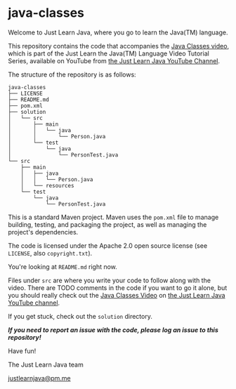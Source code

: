 # java-classes

Welcome to Just Learn Java, where you go to learn the Java(TM) language.

This repository contains the code that accompanies the [Java Classes
video](https://youtu.be/8SFP9nY4HnQ), which is part of the Just Learn the Java(TM) Language
Video Tutorial Series, available on YouTube from
[the Just Learn Java YouTube Channel](https://www.youtube.com/channel/UC6YU5vihI_jn2H-iRW1Xc3g).

The structure of the repository is as follows:

```
java-classes
├── LICENSE
├── README.md
├── pom.xml
├── solution
│   └── src
│       ├── main
│       │   └── java
│       │       └── Person.java
│       └── test
│           └── java
│               └── PersonTest.java
└── src
    ├── main
    │   ├── java
    │   │   └── Person.java
    │   └── resources
    └── test
        └── java
            └── PersonTest.java
```

This is a standard Maven project. Maven uses the `pom.xml` file to manage building,
testing, and packaging the project, as well as managing the project's dependencies. 

The code is licensed under the Apache 2.0 open source license (see `LICENSE`, also `copyright.txt`).

You're looking at `README.md` right now.

Files under `src` are where you write your code to follow along with the video.
There are TODO comments in the code if you want to go it alone, but you should
really check out the [Java Classes Video](https://youtu.be/8SFP9nY4HnQ) on [the Just Learn Java YouTube
channel](https://www.youtube.com/channel/UC6YU5vihI_jn2H-iRW1Xc3g). 

If you get stuck, check out the `solution` directory.

***If you need to report an issue with the code, please log an issue to this repository!***

Have fun!

The Just Learn Java team

justlearnjava@pm.me
